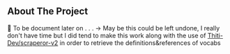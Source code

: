<!-- ABOUT THE PROJECT -->
## About The Project

:pencil: To be document later on . . . -> May be this could be left undone, I really don't have time but I did tend to make this work along with the use of [Thiti-Dev/scraperor-v2](https://github.com/Thiti-Dev/scraperor-v2) in order to retrieve the definitions&references of vocabs
